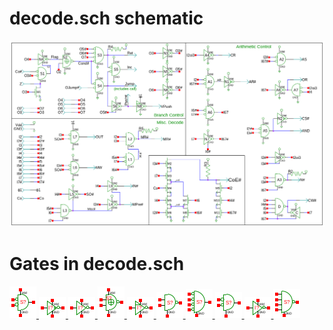 # decode.sch schematic
![decode.sch](decode.png)
# Gates in decode.sch
[ ![nor](nor-sym.png) ](nor.html)
[ ![cnot](cnot-sym.png) ](cnot.html)
[ ![not](not-sym.png) ](not.html)
[ ![xnor](xnor-sym.png) ](xnor.html)
[ ![notp](notp-sym.png) ](notp.html)
[ ![nandod](nandod-sym.png) ](nandod.html)
[ ![nor4od](nor4od-sym.png) ](nor4od.html)
[ ![norod](norod-sym.png) ](norod.html)
[ ![nots](nots-sym.png) ](nots.html)
[ ![nand4od](nand4od-sym.png) ](nand4od.html)
